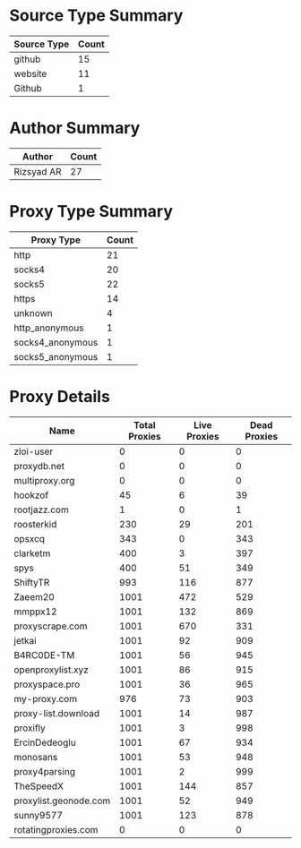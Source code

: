 # Source Type Summary

| Source Type | Count |
|-------------|-------|
| github | 15 |
| website | 11 |
| Github | 1 |


# Author Summary

| Author | Count |
|--------|-------|
| Rizsyad AR | 27 |


# Proxy Type Summary

| Proxy Type | Count |
|------------|-------|
| http | 21 |
| socks4 | 20 |
| socks5 | 22 |
| https | 14 |
| unknown | 4 |
| http_anonymous | 1 |
| socks4_anonymous | 1 |
| socks5_anonymous | 1 |


# Proxy Details

| Name | Total Proxies | Live Proxies | Dead Proxies |
|------|---------------|--------------|---------------|
| zloi-user | 0 | 0 | 0 |
| proxydb.net | 0 | 0 | 0 |
| multiproxy.org | 0 | 0 | 0 |
| hookzof | 45 | 6 | 39 |
| rootjazz.com | 1 | 0 | 1 |
| roosterkid | 230 | 29 | 201 |
| opsxcq | 343 | 0 | 343 |
| clarketm | 400 | 3 | 397 |
| spys | 400 | 51 | 349 |
| ShiftyTR | 993 | 116 | 877 |
| Zaeem20 | 1001 | 472 | 529 |
| mmppx12 | 1001 | 132 | 869 |
| proxyscrape.com | 1001 | 670 | 331 |
| jetkai | 1001 | 92 | 909 |
| B4RC0DE-TM | 1001 | 56 | 945 |
| openproxylist.xyz | 1001 | 86 | 915 |
| proxyspace.pro | 1001 | 36 | 965 |
| my-proxy.com | 976 | 73 | 903 |
| proxy-list.download | 1001 | 14 | 987 |
| proxifly | 1001 | 3 | 998 |
| ErcinDedeoglu | 1001 | 67 | 934 |
| monosans | 1001 | 53 | 948 |
| proxy4parsing | 1001 | 2 | 999 |
| TheSpeedX | 1001 | 144 | 857 |
| proxylist.geonode.com | 1001 | 52 | 949 |
| sunny9577 | 1001 | 123 | 878 |
| rotatingproxies.com | 0 | 0 | 0 |
